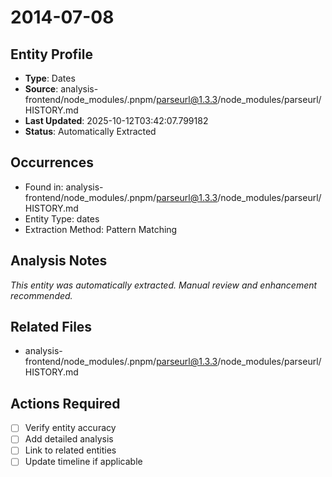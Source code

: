 # 2014-07-08

## Entity Profile
- **Type**: Dates
- **Source**: analysis-frontend/node_modules/.pnpm/parseurl@1.3.3/node_modules/parseurl/HISTORY.md
- **Last Updated**: 2025-10-12T03:42:07.799182
- **Status**: Automatically Extracted

## Occurrences
- Found in: analysis-frontend/node_modules/.pnpm/parseurl@1.3.3/node_modules/parseurl/HISTORY.md
- Entity Type: dates
- Extraction Method: Pattern Matching

## Analysis Notes
*This entity was automatically extracted. Manual review and enhancement recommended.*

## Related Files
- analysis-frontend/node_modules/.pnpm/parseurl@1.3.3/node_modules/parseurl/HISTORY.md

## Actions Required
- [ ] Verify entity accuracy
- [ ] Add detailed analysis
- [ ] Link to related entities
- [ ] Update timeline if applicable
